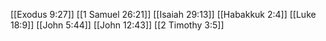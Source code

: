 [[Exodus 9:27]]
[[1 Samuel 26:21]]
[[Isaiah 29:13]]
[[Habakkuk 2:4]]
[[Luke 18:9]]
[[John 5:44]]
[[John 12:43]]
[[2 Timothy 3:5]]
